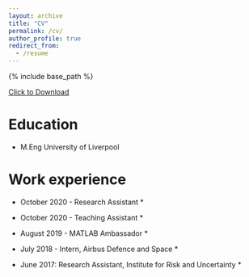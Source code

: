 ```yaml
---
layout: archive
title: "CV"
permalink: /cv/
author_profile: true
redirect_from:
  - /resume
---
```


{% include base_path %}

<a href="files/TA-CV-webpage.pdf" download>Click to Download</a>

Education
======
* M.Eng University of Liverpool

Work experience
======
* October 2020 - Research Assistant
  * 

* October 2020 - Teaching Assistant
  * 

* August 2019 - MATLAB Ambassador
  * 

* July 2018 - Intern, Airbus Defence and Space
  * 

* June 2017: Research Assistant, Institute for Risk and Uncertainty
  * 
  
<!-- Skills
======
* Skill 1
* Skill 2
  * Sub-skill 2.1
  * Sub-skill 2.2
  * Sub-skill 2.3
* Skill 3 -->

<!-- Publications
======
  <ul>{% for post in site.publications %}
    {% include archive-single-cv.html %}
  {% endfor %}</ul>
  
Talks
======
  <ul>{% for post in site.talks %}
    {% include archive-single-talk-cv.html %}
  {% endfor %}</ul> -->
  
<!-- Teaching
======
  <ul>{% for post in site.teaching %}
    {% include archive-single-cv.html %}
  {% endfor %}</ul> -->
<!--   
Service and leadership
======
* Currently signed in to 43 different slack teams -->
